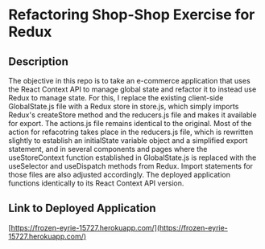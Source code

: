 # Refactoring Shop-Shop Exercise for Redux

## Description

The objective in this repo is to take an e-commerce application that uses the React Context API to manage global state and refactor it to instead use Redux to manage state. For this, I replace the existing client-side GlobalState.js file with a Redux store in store.js, which simply imports Redux's createStore method and the reducers.js file and makes it available for export. The actions.js file remains identical to the original. Most of the action for refacotring takes place in the reducers.js file, which is rewritten slightly to establish an initialState variable object and a simplified export statement, and in several components and pages where the useStoreContext function established in GlobalState.js is replaced with the useSelector and useDispatch methods from Redux. Import statements for those files are also adjusted accordingly. The deployed application functions identically to its React Context API version.

## Link to Deployed Application
[https://frozen-eyrie-15727.herokuapp.com/](https://frozen-eyrie-15727.herokuapp.com/)